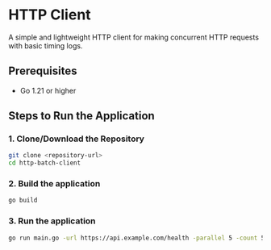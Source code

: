 # HTTP Client

A simple and lightweight HTTP client for making concurrent HTTP requests with basic timing logs.


## Prerequisites

- Go 1.21 or higher

## Steps to Run the Application

### 1. Clone/Download the Repository
```bash
git clone <repository-url>
cd http-batch-client
```

### 2. Build the application
```bash
go build
```

### 3. Run the application 
```bash
go run main.go -url https://api.example.com/health -parallel 5 -count 50
```